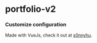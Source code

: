 # portfolio-v2

### Customize configuration

Made with VueJs, check it out at [s0nnyhu](https://s0nnyhu.github.io).
